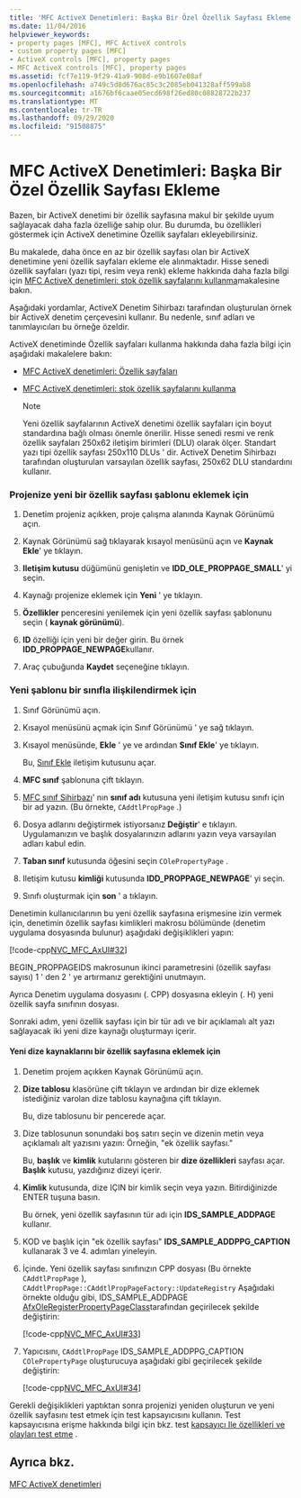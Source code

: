 ```yaml
---
title: 'MFC ActiveX Denetimleri: Başka Bir Özel Özellik Sayfası Ekleme'
ms.date: 11/04/2016
helpviewer_keywords:
- property pages [MFC], MFC ActiveX controls
- custom property pages [MFC]
- ActiveX controls [MFC], property pages
- MFC ActiveX controls [MFC], property pages
ms.assetid: fcf7e119-9f29-41a9-908d-e9b1607e08af
ms.openlocfilehash: a749c5d8d676ac85c3c2085eb041328aff599ab8
ms.sourcegitcommit: a1676bf6caae05ecd698f26ed80c08828722b237
ms.translationtype: MT
ms.contentlocale: tr-TR
ms.lasthandoff: 09/29/2020
ms.locfileid: "91508875"
---
```

# <a name="mfc-activex-controls-adding-another-custom-property-page"></a>MFC ActiveX Denetimleri: Başka Bir Özel Özellik Sayfası Ekleme

Bazen, bir ActiveX denetimi bir özellik sayfasına makul bir şekilde uyum sağlayacak daha fazla özelliğe sahip olur. Bu durumda, bu özellikleri göstermek için ActiveX denetimine Özellik sayfaları ekleyebilirsiniz.

Bu makalede, daha önce en az bir özellik sayfası olan bir ActiveX denetimine yeni özellik sayfaları ekleme ele alınmaktadır. Hisse senedi özellik sayfaları (yazı tipi, resim veya renk) ekleme hakkında daha fazla bilgi için [MFC ActiveX denetimleri: stok özellik sayfalarını kullanma](mfc-activex-controls-using-stock-property-pages.md)makalesine bakın.

Aşağıdaki yordamlar, ActiveX Denetim Sihirbazı tarafından oluşturulan örnek bir ActiveX denetim çerçevesini kullanır. Bu nedenle, sınıf adları ve tanımlayıcıları bu örneğe özeldir.

ActiveX denetiminde Özellik sayfaları kullanma hakkında daha fazla bilgi için aşağıdaki makalelere bakın:

- [MFC ActiveX denetimleri: Özellik sayfaları](mfc-activex-controls-property-pages.md)

- [MFC ActiveX denetimleri: stok özellik sayfalarını kullanma](mfc-activex-controls-using-stock-property-pages.md)

    > [!NOTE]
    >  Yeni özellik sayfalarının ActiveX denetimi özellik sayfaları için boyut standardına bağlı olması önemle önerilir. Hisse senedi resmi ve renk özellik sayfaları 250x62 iletişim birimleri (DLU) olarak ölçer. Standart yazı tipi özellik sayfası 250x110 DLUs ' dir. ActiveX Denetim Sihirbazı tarafından oluşturulan varsayılan özellik sayfası, 250x62 DLU standardını kullanır.

### <a name="to-insert-a-new-property-page-template-into-your-project"></a>Projenize yeni bir özellik sayfası şablonu eklemek için

1. Denetim projeniz açıkken, proje çalışma alanında Kaynak Görünümü açın.

1. Kaynak Görünümü sağ tıklayarak kısayol menüsünü açın ve **Kaynak Ekle**' ye tıklayın.

1. **Iletişim kutusu** düğümünü genişletin ve **IDD_OLE_PROPPAGE_SMALL**' yi seçin.

1. Kaynağı projenize eklemek için **Yeni** ' ye tıklayın.

1. **Özellikler** penceresini yenilemek için yeni özellik sayfası şablonunu seçin ( **kaynak görünümü**).

1. **ID** özelliği için yeni bir değer girin. Bu örnek **IDD_PROPPAGE_NEWPAGE**kullanır.

1. Araç çubuğunda **Kaydet** seçeneğine tıklayın.

### <a name="to-associate-the-new-template-with-a-class"></a>Yeni şablonu bir sınıfla ilişkilendirmek için

1. Sınıf Görünümü açın.

1. Kısayol menüsünü açmak için Sınıf Görünümü ' ye sağ tıklayın.

1. Kısayol menüsünde, **Ekle** ' ye ve ardından **Sınıf Ekle**' ye tıklayın.

   Bu, [Sınıf Ekle](../ide/adding-a-class-visual-cpp.md#add-class-dialog-box) iletişim kutusunu açar.

1. **MFC sınıf** şablonuna çift tıklayın.

1. [MFC sınıf Sihirbazı](reference/mfc-add-class-wizard.md)' nın **sınıf adı** kutusuna yeni iletişim kutusu sınıfı için bir ad yazın. (Bu örnekte, `CAddtlPropPage` .)

1. Dosya adlarını değiştirmek istiyorsanız **Değiştir**' e tıklayın. Uygulamanızın ve başlık dosyalarınızın adlarını yazın veya varsayılan adları kabul edin.

1. **Taban sınıf** kutusunda öğesini seçin `COlePropertyPage` .

1. Iletişim kutusu **kimliği** kutusunda **IDD_PROPPAGE_NEWPAGE**' yi seçin.

1. Sınıfı oluşturmak için **son** ' a tıklayın.

Denetimin kullanıcılarının bu yeni özellik sayfasına erişmesine izin vermek için, denetimin özellik sayfası kimlikleri makrosu bölümünde (denetim uygulama dosyasında bulunur) aşağıdaki değişiklikleri yapın:

[!code-cpp[NVC_MFC_AxUI#32](codesnippet/cpp/mfc-activex-controls-adding-another-custom-property-page_1.cpp)]

BEGIN_PROPPAGEIDS makrosunun ikinci parametresini (özellik sayfası sayısı) 1 ' den 2 ' ye artırmanız gerektiğini unutmayın.

Ayrıca Denetim uygulama dosyasını (. CPP) dosyasına ekleyin (. H) yeni özellik sayfa sınıfının dosyası.

Sonraki adım, yeni özellik sayfası için bir tür adı ve bir açıklamalı alt yazı sağlayacak iki yeni dize kaynağı oluşturmayı içerir.

#### <a name="to-add-new-string-resources-to-a-property-page"></a>Yeni dize kaynaklarını bir özellik sayfasına eklemek için

1. Denetim projem açıkken Kaynak Görünümü açın.

1. **Dize tablosu** klasörüne çift tıklayın ve ardından bir dize eklemek istediğiniz varolan dize tablosu kaynağına çift tıklayın.

   Bu, dize tablosunu bir pencerede açar.

1. Dize tablosunun sonundaki boş satırı seçin ve dizenin metin veya açıklamalı alt yazısını yazın: Örneğin, "ek özellik sayfası."

   Bu, **başlık** ve **kimlik** kutularını gösteren bir **dize özellikleri** sayfası açar. **Başlık** kutusu, yazdığınız dizeyi içerir.

1. **Kimlik** kutusunda, dize IÇIN bir kimlik seçin veya yazın. Bitirdiğinizde ENTER tuşuna basın.

   Bu örnek, yeni özellik sayfasının tür adı için **IDS_SAMPLE_ADDPAGE** kullanır.

1. KOD ve başlık için "ek özellik sayfası" **IDS_SAMPLE_ADDPPG_CAPTION** kullanarak 3 ve 4. adımları yineleyin.

1. İçinde. Yeni özellik sayfası sınıfınızın CPP dosyası (Bu örnekte `CAddtlPropPage` ), `CAddtlPropPage::CAddtlPropPageFactory::UpdateRegistry` Aşağıdaki örnekte olduğu gibi, IDS_SAMPLE_ADDPAGE [AfxOleRegisterPropertyPageClass](reference/registering-ole-controls.md#afxoleregisterpropertypageclass)tarafından geçirilecek şekilde değiştirin:

   [!code-cpp[NVC_MFC_AxUI#33](codesnippet/cpp/mfc-activex-controls-adding-another-custom-property-page_2.cpp)]

1. Yapıcısını, `CAddtlPropPage` IDS_SAMPLE_ADDPPG_CAPTION `COlePropertyPage` oluşturucuya aşağıdaki gibi geçirilecek şekilde değiştirin:

   [!code-cpp[NVC_MFC_AxUI#34](codesnippet/cpp/mfc-activex-controls-adding-another-custom-property-page_3.cpp)]

Gerekli değişiklikleri yaptıktan sonra projenizi yeniden oluşturun ve yeni özellik sayfasını test etmek için test kapsayıcısını kullanın. Test kapsayıcısına erişme hakkında bilgi için bkz. test [kapsayıcı Ile özellikleri ve olayları test etme](testing-properties-and-events-with-test-container.md) .

## <a name="see-also"></a>Ayrıca bkz.

[MFC ActiveX denetimleri](mfc-activex-controls.md)

